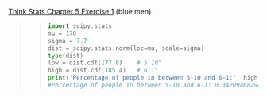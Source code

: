 [Think Stats Chapter 5 Exercise 1](http://greenteapress.com/thinkstats2/html/thinkstats2006.html#toc50) (blue men)

>>```python  
>> import scipy.stats  
>>mu = 178  
>>sigma = 7.7  
>>dist = scipy.stats.norm(loc=mu, scale=sigma)  
>>type(dist)  
>>low = dist.cdf(177.8)    # 5'10"   
>>high = dist.cdf(185.4)   # 6'1"  
>>print('Percentage of people in between 5-10 and 6-1:', high-low)  
>>#Percentage of people in between 5-10 and 6-1: 0.342094682946  